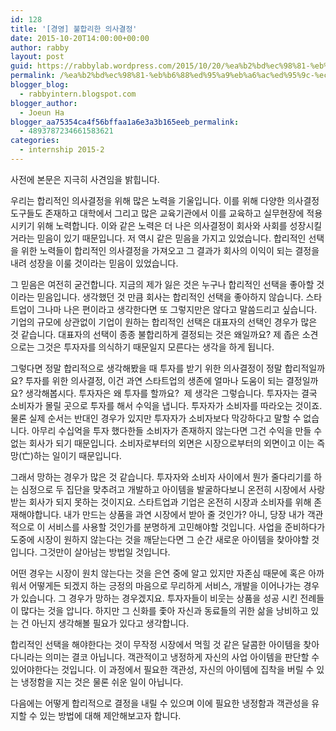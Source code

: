 ```yaml
---
id: 128
title: '[경영] 불합리한 의사결정'
date: 2015-10-20T14:00:00+00:00
author: rabby
layout: post
guid: https://rabbylab.wordpress.com/2015/10/20/%ea%b2%bd%ec%98%81-%eb%b6%88%ed%95%a9%eb%a6%ac%ed%95%9c-%ec%9d%98%ec%82%ac%ea%b2%b0%ec%a0%95
permalink: /%ea%b2%bd%ec%98%81-%eb%b6%88%ed%95%a9%eb%a6%ac%ed%95%9c-%ec%9d%98%ec%82%ac%ea%b2%b0%ec%a0%95/
blogger_blog:
  - rabbyintern.blogspot.com
blogger_author:
  - Joeun Ha
blogger_aa75354ca4f56bffaa1a6e3a3b165eeb_permalink:
  - 4893787234661583621
categories:
  - internship 2015-2
---
```

사전에 본문은 지극히 사견임을 밝힙니다.

우리는 합리적인 의사결정을 위해 많은 노력을 기울입니다. 이를 위해 다양한 의사결정 도구들도 존재하고 대학에서 그리고 많은 교육기관에서 이를 교육하고 실무현장에 적용시키기 위해 노력합니다. 이와 같은 노력은 더 나은 의사결정이 회사와 사회를 성장시킬거라는 믿음이 있기 때문입니다. 저 역시 같은 믿음을 가지고 있었습니다. 합리적인 선택을 위한 노력들이 합리적인 의사결정을 가져오고 그 결과가 회사의 이익이 되는 결정을 내려 성장을 이룰 것이라는 믿음이 있었습니다.

그 믿음은 여전히 굳건합니다. 지금의 제가 잃은 것은 누구나 합리적인 선택을 좋아할 것이라는 믿음입니다. 생각했던 것 만큼 회사는 합리적인 선택을 좋아하지 않습니다. 스타트업이 그나마 나은 편이라고 생각한다면 또 그렇지만은 않다고 말씀드리고 싶습니다. 기업의 규모에 상관없이 기업이 원하는 합리적인 선택은 대표자의 선택인 경우가 많은 것 같습니다. 대표자의 선택이 종종 불합리하게 결정되는 것은 왜일까요? 제 좁은 소견으로는 그것은 투자자를 의식하기 때문일지 모른다는 생각을 하게 됩니다.

그렇다면 정말 합리적으로 생각해봤을 때 투자를 받기 위한 의사결정이 정말 합리적일까요? 투자를 위한 의사결정, 이건 과연 스타트업의 생존에 얼마나 도움이 되는 결정일까요? 생각해봅시다. 투자자은 왜 투자를 할까요?  제 생각은 그렇습니다. 투자자는 결국 소비자가 몰릴 곳으로 투자를 해서 수익을 냅니다. 투자자가 소비자를 따라오는 것이죠. 물론 실제 순서는 반대인 경우가 있지만 투자자가 소비자보다 막강하다고 말할 수 없습니다. 아무리 수십억을 투자 했다한들 소비자가 존재하지 않는다면 그건 수익을 만들 수 없는 회사가 되기 때문입니다. 소비자로부터의 외면은 시장으로부터의 외면이고 이는 즉 망(亡)하는 일이기 때문입니다.

그래서 망하는 경우가 많은 것 같습니다. 투자자와 소비자 사이에서 뭔가 줄다리기를 하는 심정으로 두 집단을 맞추려고 개발하고 아이템을 발굴하다보니 온전히 시장에서 사랑받는 회사가 되지 못하는 것이지요. 스타트업과 기업은 온전히 시장과 소비자를 위해 존재해야합니다. 내가 만드는 상품을 과연 시장에서 받아 줄 것인가? 아니, 당장 내가 객관적으로 이 서비스를 사용할 것인가를 분명하게 고민해야할 것입니다. 사업을 준비하다가 도중에 시장이 원하지 않는다는 것을 깨닫는다면 그 순간 새로운 아이템을 찾아야할 것입니다. 그것만이 살아남는 방법일 것입니다.

어떤 경우는 시장이 원치 않는다는 것을 은연 중에 알고 있지만 자존심 때문에 혹은 아까워서 어떻게든 되겠지 하는 긍정의 마음으로 무리하게 서비스, 개발을 이어나가는 경우가 있습니다. 그 경우가 망하는 경우겠지요. 투자자들이 비웃는 상품을 성공 시킨 전례들이 많다는 것을 압니다. 하지만 그 신화를 좇아 자신과 동료들의 귀한 삶을 낭비하고 있는 건 아닌지 생각해볼 필요가 있다고 생각합니다.

합리적인 선택을 해야한다는 것이 무작정 시장에서 먹힐 것 같은 달콤한 아이템을 찾아다니라는 의미는 결코 아닙니다. 객관적이고 냉정하게 자신의 사업 아이템을 판단할 수 있어야한다는 것입니다. 이 과정에서 필요한 객관성, 자신의 아이템에 집착을 버릴 수 있는 냉정함을 지는 것은 물론 쉬운 일이 아닙니다.

다음에는 어떻게 합리적으로 결정을 내릴 수 있으며 이에 필요한 냉정함과 객관성을 유지할 수 있는 방법에 대해 제안해보고자 합니다.